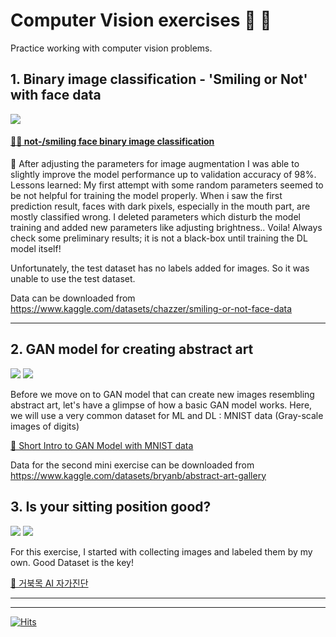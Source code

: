 # Computer Vision exercises 📸 🚀
Practice working with computer vision problems.

## 1. Binary image classification - 'Smiling or Not' with face data 

<img src="https://img.shields.io/badge/PyTorch-EE4C2C?style=flat-square&logo=PyTorch&logoColor=white"/> 

#### [🙂🙁 not-/smiling face binary image classification ](https://github.com/risa1796/Computer-Vision-exercises/blob/main/Smile_or_Not-2.ipynb)

📝 After adjusting the parameters for image augmentation I was able to slightly improve the model performance up to validation accuracy of 98%. 
Lessons learned: My first attempt with some random parameters seemed to be not helpful for training the model properly. When i saw the first prediction result,
faces with dark pixels, especially in the mouth part, are mostly classified wrong. I deleted parameters which disturb the model training and added new parameters like adjusting brightness.. Voila! Always check some preliminary results; it is not a black-box until training the DL model itself! 


Unfortunately, the test dataset has no labels added for images. So it was unable to use the test dataset. 

Data can be downloaded from https://www.kaggle.com/datasets/chazzer/smiling-or-not-face-data

-----------

## 2. GAN model for creating abstract art 

<img src="https://img.shields.io/badge/TensorFlow-FF6F00?style=flat-square&logo=TensorFlow&logoColor=black"/> <img src="https://img.shields.io/badge/Keras-D00000?style=flat-square&logo=Keras&logoColor=white"/> 

Before we move on to GAN model that can create new images resembling abstract art, let's have a glimpse of how a basic GAN model works. 
Here, we will use a very common dataset for ML and DL : MNIST data (Gray-scale images of digits)

[📌 Short Intro to GAN Model with MNIST data](https://github.com/risa1796/Computer-Vision-exercises/blob/main/GAN_Intro-2.ipynb)

Data for the second mini exercise can be downloaded from https://www.kaggle.com/datasets/bryanb/abstract-art-gallery

## 3. Is your sitting position good? 

<img src="https://img.shields.io/badge/TensorFlow-FF6F00?style=flat-square&logo=TensorFlow&logoColor=black"/> <img src="https://img.shields.io/badge/Keras-D00000?style=flat-square&logo=Keras&logoColor=white"/> 

For this exercise, I started with collecting images and labeled them by my own. Good Dataset is the key! 

[🐢 거북목 AI 자가진단](https://github.com/risa1796/Computer-Vision-exercises/blob/main/Sitting_Position.ipynb)

-------------





-------------


[![Hits](https://hits.seeyoufarm.com/api/count/incr/badge.svg?url=https%3A%2F%2Fgithub.com%2Frisa1796%2FComputer-Vision-exercises&count_bg=%23EFD108&title_bg=%23555555&icon=&icon_color=%23E7E7E7&title=hits&edge_flat=false)](https://hits.seeyoufarm.com)
